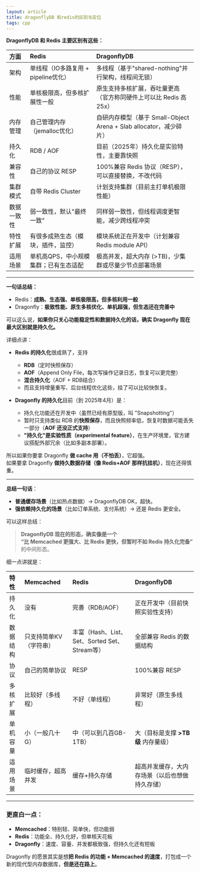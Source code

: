 ```yaml
---
layout: article
title: dragonflyDB 和redis的区别与定位
tags: cpp
---
```


**DragonflyDB 和 Redis 主要区别有这些：**

| 方面 | Redis | DragonflyDB |
|:---|:---|:---|
| 架构 | 单线程（IO多路复用 + pipeline优化） | 多线程（基于"shared-nothing"并行架构，线程间无锁） |
| 性能 | 单核极限高，但多核扩展性一般 | 原生支持多核扩展，吞吐量更高（官方称同硬件上可以比 Redis 高 25x） |
| 内存管理 | 自己管理内存（jemalloc优化） | 自研内存模型（基于 Small-Object Arena + Slab allocator，减少碎片） |
| 持久化 | RDB / AOF | 目前（2025年）持久化是实验特性，主要靠快照 |
| 兼容性 | 自己的协议 RESP | 100%兼容 Redis 协议（RESP），可以直接替换，不改代码 |
| 集群模式 | 自带 Redis Cluster | 计划支持集群（目前主打单机极限性能） |
| 数据一致性 | 弱一致性，默认"最终一致" | 同样弱一致性，但线程调度更智能，减少跨线程冲突 |
| 特性扩展 | 有很多成熟生态（模块，插件，监控） | 模块系统正在开发中（计划兼容 Redis module API） |
| 适用场景 | 单机高QPS，中小规模集群；已有生态适配 | 极高并发，超大内存 (>TB)，少集群或尽量少节点部署场景 |

---

**一句话总结：**
- Redis：**成熟、生态强、单核极限高，但多核利用一般**
- Dragonfly：**极致性能、原生多核优化、单机超强，但生态还在完善中**




可以这么说，**如果你只关心功能稳定性和数据持久化的话，确实 Dragonfly 现在最大区别就是持久化。**

详细点讲：

- **Redis 的持久化**很成熟了，支持
  - **RDB**（定时快照保存）
  - **AOF**（Append Only File，每次写操作记录日志，恢复可以更完整）
  - **混合持久化**（AOF + RDB结合）
  - 而且支持增量重写、后台线程优化这些，挂了可以比较快恢复。

- **Dragonfly 的持久化**目前（到 2025年4月）是：
  - 持久化功能还在开发中（虽然已经有原型版，叫 "Snapshotting"）
  - 暂时只支持类似 RDB 的**快照保存**，而且快照频率低，恢复时数据可能丢失一部分（**AOF 还没正式支持**）
  - **"持久化"是实验性质（experimental feature）**，在生产环境里，官方建议搭配外部冗余（比如多副本部署）。

所以如果你要拿 Dragonfly **做 cache 用（不怕丢）**，它超强。  
如果要拿 Dragonfly **做持久数据存储（像 Redis+AOF 那样抗挂机）**，现在还得慎重。

---

**总结一句话**：
- **普通缓存场景**（比如热点数据）→ DragonflyDB OK，超快。
- **强依赖持久化的场景**（比如订单系统、支付系统）→ 还是 Redis 更安全。


可以这样总结：

> **DragonflyDB 现在的形态，确实像是一个**  
> **“比 Memcached 更强大、比 Redis 更快，但暂时不如 Redis 持久化完备”** 的中间形态。

细一点讲就是：

| 特性 | Memcached | Redis | DragonflyDB |
|:---|:---|:---|:---|
| 持久化 | 没有 | 完善（RDB/AOF） | 正在开发中（目前快照实验性支持） |
| 数据结构 | 只支持简单KV（字符串） | 丰富（Hash、List、Set、Sorted Set、Stream等） | 全部兼容 Redis 的数据结构 |
| 协议 | 自己的简单协议 | RESP | 100%兼容 RESP |
| 多核扩展 | 比较好（多线程） | 不好（单线程） | 非常好（原生多线程） |
| 单机容量 | 小（一般几十G） | 中（可以到几百GB-1TB） | 大（目标是支撑 **>TB级** 内存量级） |
| 适用场景 | 临时缓存，超高并发 | 缓存+持久存储 | 超高并发缓存，大内存场景（以后也想做持久存储） |

---

### 更直白一点：
- **Memcached**：特别轻、简单快，但功能弱
- **Redis**：功能全、持久化好，但单核天花板
- **Dragonfly**：速度、容量、并发都极致强，但持久化还有短板

Dragonfly 的愿景其实是想**把 Redis 的功能 + Memcached 的速度**，打包成一个新的现代型内存数据库，**但是还在路上**。


